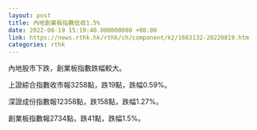```yaml
---
layout: post
title: 內地創業板指數低收1.5%
date: 2022-08-19 15:19:40.000000000 +08:00
link: https://news.rthk.hk/rthk/ch/component/k2/1663132-20220819.htm
categories: rthk
---
```


內地股市下跌，創業板指數跌幅較大。

上證綜合指數收市報3258點，跌19點，跌幅0.59%。

深證成份指數報12358點，跌158點，跌幅1.27%。

創業板指數報2734點，跌41點，跌幅1.5%。
